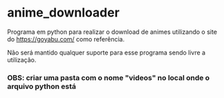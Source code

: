 # anime_downloader

Programa em python para realizar o download de animes utilizando o site do https://goyabu.com/ como referência.

Não será mantido qualquer suporte para esse programa sendo livre a utilização.

### **OBS: criar uma pasta com o nome "videos" no local onde o arquivo python está**
